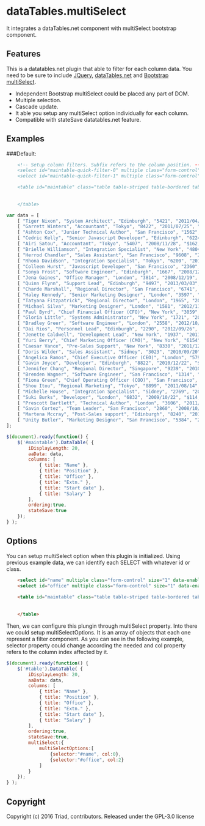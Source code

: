 # dataTables.multiSelect

It integrates a dataTables.net component with multiSelect bootstrap component.


## Features

This is a datatables.net plugin that able to filter for each column data. 
You need to be sure to include [JQuery](https://jquery.com/), [dataTables.net](https://datatables.net/) and [Bootstrap multiSelect](http://davidstutz.github.io/bootstrap-multiselect/).

* Independent Bootstrap multiSelect could be placed any part of DOM.
* Multiple selection.
* Cascade update.
* It able you setup any multiSelect option individually for each column.
* Compatible with stateSave datatables.net feature.


## Examples
###Default:

```html
	<!-- Setup column filters. Subfix refers to the column position. --!>
	<select id="maintable-quick-filter-0" multiple class="form-control" size="1" data-enable-filtering="true" data-button-class="btn btn-sm btn-default" data-placeholder="Name" style="display:none"></select>
	<select id="maintable-quick-filter-1" multiple class="form-control" size="1" data-enable-filtering="true" data-button-class="btn btn-sm btn-default" data-placeholder="Position" style="display:none"></select>

	<table id="maintable" class="table table-striped table-bordered table-hover">
		
		
	</table>
```

```javascript
var data = [
    [ "Tiger Nixon", "System Architect", "Edinburgh", "5421", "2011/04/25", "$320,800" ],
    [ "Garrett Winters", "Accountant", "Tokyo", "8422", "2011/07/25", "$170,750" ],
    [ "Ashton Cox", "Junior Technical Author", "San Francisco", "1562", "2009/01/12", "$86,000" ],
    [ "Cedric Kelly", "Senior Javascript Developer", "Edinburgh", "6224", "2012/03/29", "$433,060" ],
    [ "Airi Satou", "Accountant", "Tokyo", "5407", "2008/11/28", "$162,700" ],
    [ "Brielle Williamson", "Integration Specialist", "New York", "4804", "2012/12/02", "$372,000" ],
    [ "Herrod Chandler", "Sales Assistant", "San Francisco", "9608", "2012/08/06", "$137,500" ],
    [ "Rhona Davidson", "Integration Specialist", "Tokyo", "6200", "2010/10/14", "$327,900" ],
    [ "Colleen Hurst", "Javascript Developer", "San Francisco", "2360", "2009/09/15", "$205,500" ],
    [ "Sonya Frost", "Software Engineer", "Edinburgh", "1667", "2008/12/13", "$103,600" ],
    [ "Jena Gaines", "Office Manager", "London", "3814", "2008/12/19", "$90,560" ],
    [ "Quinn Flynn", "Support Lead", "Edinburgh", "9497", "2013/03/03", "$342,000" ],
    [ "Charde Marshall", "Regional Director", "San Francisco", "6741", "2008/10/16", "$470,600" ],
    [ "Haley Kennedy", "Senior Marketing Designer", "London", "3597", "2012/12/18", "$313,500" ],
    [ "Tatyana Fitzpatrick", "Regional Director", "London", "1965", "2010/03/17", "$385,750" ],
    [ "Michael Silva", "Marketing Designer", "London", "1581", "2012/11/27", "$198,500" ],
    [ "Paul Byrd", "Chief Financial Officer (CFO)", "New York", "3059", "2010/06/09", "$725,000" ],
    [ "Gloria Little", "Systems Administrator", "New York", "1721", "2009/04/10", "$237,500" ],
    [ "Bradley Greer", "Software Engineer", "London", "2558", "2012/10/13", "$132,000" ],
    [ "Dai Rios", "Personnel Lead", "Edinburgh", "2290", "2012/09/26", "$217,500" ],
    [ "Jenette Caldwell", "Development Lead", "New York", "1937", "2011/09/03", "$345,000" ],
    [ "Yuri Berry", "Chief Marketing Officer (CMO)", "New York", "6154", "2009/06/25", "$675,000" ],
    [ "Caesar Vance", "Pre-Sales Support", "New York", "8330", "2011/12/12", "$106,450" ],
    [ "Doris Wilder", "Sales Assistant", "Sidney", "3023", "2010/09/20", "$85,600" ],
    [ "Angelica Ramos", "Chief Executive Officer (CEO)", "London", "5797", "2009/10/09", "$1,200,000" ],
    [ "Gavin Joyce", "Developer", "Edinburgh", "8822", "2010/12/22", "$92,575" ],
    [ "Jennifer Chang", "Regional Director", "Singapore", "9239", "2010/11/14", "$357,650" ],
    [ "Brenden Wagner", "Software Engineer", "San Francisco", "1314", "2011/06/07", "$206,850" ],
    [ "Fiona Green", "Chief Operating Officer (COO)", "San Francisco", "2947", "2010/03/11", "$850,000" ],
    [ "Shou Itou", "Regional Marketing", "Tokyo", "8899", "2011/08/14", "$163,000" ],
    [ "Michelle House", "Integration Specialist", "Sidney", "2769", "2011/06/02", "$95,400" ],
    [ "Suki Burks", "Developer", "London", "6832", "2009/10/22", "$114,500" ],
    [ "Prescott Bartlett", "Technical Author", "London", "3606", "2011/05/07", "$145,000" ],
    [ "Gavin Cortez", "Team Leader", "San Francisco", "2860", "2008/10/26", "$235,500" ],
    [ "Martena Mccray", "Post-Sales support", "Edinburgh", "8240", "2011/03/09", "$324,050" ],
    [ "Unity Butler", "Marketing Designer", "San Francisco", "5384", "2009/12/09", "$85,675" ]
];
```


```javascript
$(document).ready(function() {
    $('#maintable').DataTable( {
		iDisplayLength: 20,
		aaData: data,
		columns: [
            { title: "Name" },
            { title: "Position" },
            { title: "Office" },
            { title: "Extn." },
            { title: "Start date" },
            { title: "Salary" }
        ],
		ordering:true,
		stateSave:true
	});
} );

```


## Options

You can setup multiSelect option when this plugin is initialized.
Using previous example data, we can identify each SELECT with whatever id or class.

```html
	<select id="name" multiple class="form-control" size="1" data-enable-filtering="true" data-button-class="btn btn-sm btn-default" data-placeholder="Name" style="display:none"></select>
	<select id="office" multiple class="form-control" size="1" data-enable-filtering="true" data-button-class="btn btn-sm btn-default" data-placeholder="Office" style="display:none"></select>
			
	<table id="maintable" class="table table-striped table-bordered table-hover">
		
		
	</table>
```
Then, we can configure this plungin through multiSelect property. Into there we could setup multiSelectOptions. It is an array of objects that each one represent a filter component.
As you can see in the following example, selector property could change according the needed and col property refers to the column index affected by it.

```javascript
$(document).ready(function() {
	$('#table').DataTable( {
		iDisplayLength: 20,
		aaData: data,
		columns: [
            { title: "Name" },
            { title: "Position" },
            { title: "Office" },
            { title: "Extn." },
            { title: "Start date" },
            { title: "Salary" }
        ],
		ordering:true,
		stateSave:true,
		multiSelect:{
			multiSelectOptions:[
				{selector:"#name", col:0},
				{selector:"#office", col:2}
			]
		}
	});
} );

```


## Copyright
Copyright (c) 2016 Triad, contributors. Released under the GPL-3.0 license 
